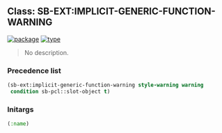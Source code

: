 ## Class: SB-EXT:IMPLICIT-GENERIC-FUNCTION-WARNING
[![package](https://img.shields.io/badge/Package-SB--EXT-5f9ea0.svg?style=social&colorA=999999)](../) [![type](https://img.shields.io/badge/Type-Class-5f9ea0.svg?style=social&colorA=999999)](../#class) 

> No description.

### Precedence list
```cl
(sb-ext:implicit-generic-function-warning style-warning warning
 condition sb-pcl::slot-object t)
```
### Initargs
```cl
(:name)
```
